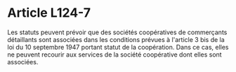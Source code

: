 # Article L124-7

Les statuts peuvent prévoir que des sociétés coopératives de commerçants détaillants sont associées dans les conditions prévues à l'article 3 bis de la loi du 10 septembre 1947 portant statut de la coopération. Dans ce cas, elles ne peuvent recourir aux services de la société coopérative dont elles sont associées.
